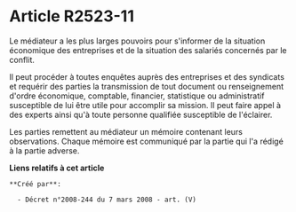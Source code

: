 # Article R2523-11

Le médiateur a les plus larges pouvoirs pour s'informer de la situation économique des entreprises et de la situation des
salariés concernés par le conflit.

Il peut procéder à toutes enquêtes auprès des entreprises et des syndicats et requérir des parties la transmission de tout
document ou renseignement d'ordre économique, comptable, financier, statistique ou administratif susceptible de lui être
utile pour accomplir sa mission. Il peut faire appel à des experts ainsi qu'à toute personne qualifiée susceptible de
l'éclairer.

Les parties remettent au médiateur un mémoire contenant leurs observations. Chaque mémoire est communiqué par la partie qui
l'a rédigé à la partie adverse.

**Liens relatifs à cet article**

	**Créé par**:

	  - Décret n°2008-244 du 7 mars 2008 - art. (V)
